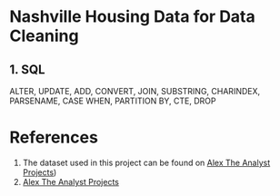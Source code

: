 # Nashville Housing Data for Data Cleaning


## 1. SQL 
ALTER, UPDATE, ADD, CONVERT, JOIN, SUBSTRING, CHARINDEX, PARSENAME, CASE WHEN, PARTITION BY, CTE, DROP

# References
1. The dataset used in this project can be found on [Alex The Analyst Projects](https://github.com/AlexTheAnalyst/PortfolioProjects/blob/main/Nashville%20Housing%20Data%20for%20Data%20Cleaning.xlsx))
2. [Alex The Analyst Projects](https://github.com/AlexTheAnalyst)
